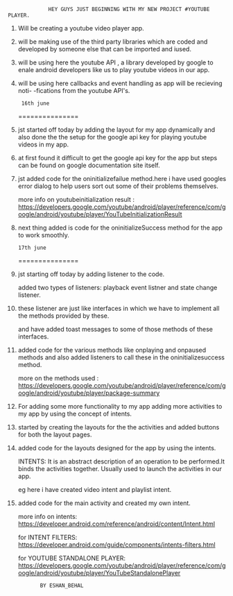                  HEY GUYS JUST BEGINNING WITH MY NEW PROJECT #YOUTUBE PLAYER.


1. Will be creating a youtube video player app.

2. will be making use of the third party libraries which are coded and developed
   by someone else that can be imported and iused.

3. will be using here the youtube API , a library developed by google to enale 
   android developers like us to play youtube videos in our app.

4. will be using here callbacks and event handling as app will be recieving noti-
   -fications from the youtube API's.



        16th june
     ===============

1. jst started off today by adding the layout for my app dynamically and also done the
   the setup for the google api key for playing youtube videos in my app.

2. at first found it difficult to get the google api key for the app but steps can be found on 
   google documentation site itself.

3. jst added code for the oninitializefailue method.here i have used googles error dialog to help
   users sort out some of their problems themselves.

   more info on youtubeinitialization result : https://developers.google.com/youtube/android/player/reference/com/google/android/youtube/player/YouTubeInitializationResult


4. next thing added is code for the oninitializeSuccess method for the app to work smoothly.



       17th june
    ===============

1. jst starting off today by adding listener to the code.

   added two types of listeners: playback event listner and state change listener.

2. these listener are just like interfaces in which we have to implement all the methods provided
   by these.

   and have added toast messages to some of those methods of these interfaces.

3. added code for the various methods like onplaying and onpaused methods and also added listeners to 
   call these in the oninitializesuccess method.

   more on the methods used : https://developers.google.com/youtube/android/player/reference/com/google/android/youtube/player/package-summary

4. For adding some more functionality to my app adding more activities to my app by using the 
   concept of intents.

5. started by creating the layouts for the the activities and added buttons for both the layout pages.

6. added code for the layouts designed for the app by using the intents.

   INTENTS: It is an abstract description of an operation to be performed.It binds the activities together.
   Usually used to launch the activities in our app.

   eg here i have created video intent and playlist intent.

7. added code for the main activity and created my own intent.

   more info on intents: https://developer.android.com/reference/android/content/Intent.html

   for INTENT FILTERS: https://developer.android.com/guide/components/intents-filters.html

   for YOUTUBE STANDALONE PLAYER: https://developers.google.com/youtube/android/player/reference/com/google/android/youtube/player/YouTubeStandalonePlayer











              BY ESHAN_BEHAL


      